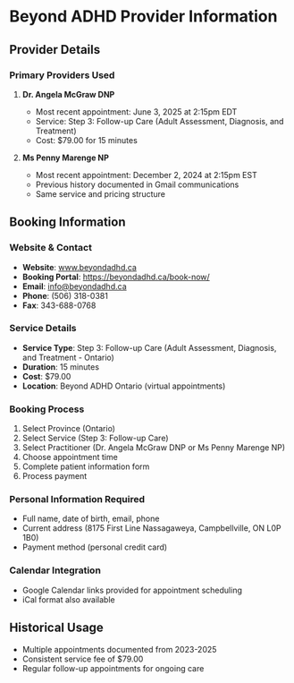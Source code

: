 # Beyond ADHD Provider Information

## Provider Details

### Primary Providers Used
1. **Dr. Angela McGraw DNP**
   - Most recent appointment: June 3, 2025 at 2:15pm EDT
   - Service: Step 3: Follow-up Care (Adult Assessment, Diagnosis, and Treatment)
   - Cost: $79.00 for 15 minutes

2. **Ms Penny Marenge NP**
   - Most recent appointment: December 2, 2024 at 2:15pm EST
   - Previous history documented in Gmail communications
   - Same service and pricing structure

## Booking Information

### Website & Contact
- **Website**: www.beyondadhd.ca
- **Booking Portal**: https://beyondadhd.ca/book-now/
- **Email**: info@beyondadhd.ca
- **Phone**: (506) 318-0381
- **Fax**: 343-688-0768

### Service Details
- **Service Type**: Step 3: Follow-up Care (Adult Assessment, Diagnosis, and Treatment - Ontario)
- **Duration**: 15 minutes
- **Cost**: $79.00
- **Location**: Beyond ADHD Ontario (virtual appointments)

### Booking Process
1. Select Province (Ontario)
2. Select Service (Step 3: Follow-up Care)
3. Select Practitioner (Dr. Angela McGraw DNP or Ms Penny Marenge NP)
4. Choose appointment time
5. Complete patient information form
6. Process payment

### Personal Information Required
- Full name, date of birth, email, phone
- Current address (8175 First Line Nassagaweya, Campbellville, ON L0P 1B0)
- Payment method (personal credit card)

### Calendar Integration
- Google Calendar links provided for appointment scheduling
- iCal format also available

## Historical Usage
- Multiple appointments documented from 2023-2025
- Consistent service fee of $79.00
- Regular follow-up appointments for ongoing care 